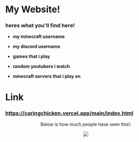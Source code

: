 # My Website!

### heres what you'll find here!

- **my minecraft username**

- **my discord username**

- **games that i play**

- **random youtubers i watch**

- **minecraft servers that i play on**

# Link
### https://caringchicken.vercel.app/main/index.html

<center>
  <p>Below is how much people have seen this!:</p>
  <img src="https://profile-counter.glitch.me/CaringChickensALT/count.svg">
</center>
